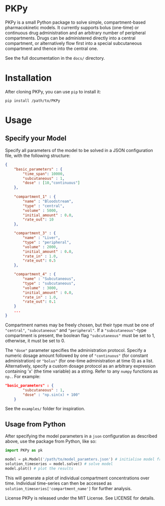 # PKPy

PKPy is a small Python package to solve simple, compartment-based pharmacokinetic models. It currently supports bolus (one-time) or continuous drug administration and an arbitrary number of peripheral compartments. Drugs can be administered directly into a central compartment, or alternatively flow first into a special subcutaneous compartment and thence into the central one.

See the full documentation in the `docs/` directory.

# Installation
After cloning PKPy, you can use `pip` to install it:

`pip install /path/to/PKPy`

# Usage

## Specify your Model
Specify all parameters of the model to be solved in a JSON configuration file, with the following structure:

```json
{
    "basic_parameters" : {
        "time_span": 10000,
        "subcutaneous" : 1,
        "dose" : [10,"continuous"]
    },
    
    "compartment_1" : {
        "name" : "Bloodstream",
        "type" : "central",
        "volume" : 5000,
        "initial_amount" : 0.0,
        "rate_out": 10
    },

    "compartment_3" : {
        "name" : "Liver",
        "type" : "peripheral",
        "volume" : 2000,
        "initial_amount" : 0.0,
        "rate_in" : 1.0,
        "rate_out": 0.5
    },

    "compartment_4" : {
        "name" : "Subcutaneous",
        "type" : "subcutaneous",
        "volume" : 3000,
        "initial_amount" : 0.0,
        "rate_in" : 1.0,
        "rate_out": 0.1
    }
    ...
}
```

Compartment names may be freely chosen, but their type must be one of `"central"`, `"subcutaneous"` and `"peripheral"`. 
If a `"subcutaneous"`-type compartment is present, the boolean flag `"subcutaneous"` must be set to 1, otherwise, it must be set to 0.

The `"dose"` parameter specifies the administration protocol. Specify a numeric dosage amount followed by one of `"continuous"` (for constant administration) or `"bolus"` (for one-time administration at time 0) as a list. Alternatively, specify a custom dosage protocol as an arbitrary expression containing 'x' (the time variable) as a string. Refer to any `numpy` functions as `np.`. For example:

```json
"basic_parameters" : {
        "subcutaneous" : 1,
        "dose" : "np.sin(x) + 100"
    }
```

See the `examples/` folder for inspiration.

## Usage from Python

After specifying the model parameters in a `json` configuration as described above, use the package from Python, like so:

```python
import PKPy as pk

model = pk.Model('/path/to/model_paramters.json') # initialise model from json
solution_timeseries = model.solve() # solve model
model.plot() # plot the results
```

This will generate a plot of individual compartment concentrations over time. Individual time-series can then be accessed as `solution_timeseries['compartment_name']` for further analysis.

License
PKPy is released under the MIT License. See LICENSE for details.
